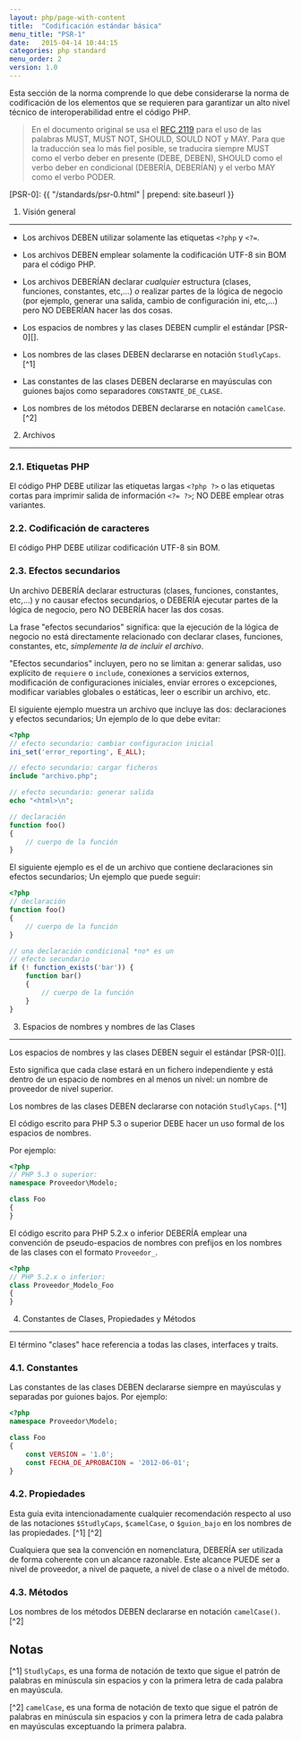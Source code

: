 ```yaml
---
layout: php/page-with-content
title:  "Codificación estándar básica"
menu_title: "PSR-1"
date:   2015-04-14 10:44:15
categories: php standard
menu_order: 2
version: 1.0
---
```


<div id="toc"></div>

Esta sección de la norma comprende lo que debe considerarse la norma de codificación de los elementos que se requieren para garantizar un alto nivel técnico de interoperabilidad entre el código PHP.

> En el documento original se usa el [RFC 2119][] para el uso de las palabras
MUST, MUST NOT, SHOULD, SOULD NOT y MAY. Para que la traducción sea lo más fiel
posible, se traducira siempre MUST como el verbo deber en presente (DEBE,
DEBEN), SHOULD como el verbo deber en condicional (DEBERÍA, DEBERÍAN) y el verbo
MAY como el verbo PODER.

[RFC 2119]: http://www.ietf.org/rfc/rfc2119.txt
[PSR-0]: {{ "/standards/psr-0.html" | prepend: site.baseurl }}

1. Visión general
----------------------

- Los archivos DEBEN utilizar solamente las etiquetas `<?php` y `<?=`.

- Los archivos DEBEN emplear solamente la codificación UTF-8 sin BOM para el código PHP.

- Los archivos DEBERÍAN declarar *cualquier* estructura (clases, funciones, constantes, etc,...) *o* realizar partes de la lógica de negocio (por ejemplo, generar una salida, cambio de configuración ini, etc,...) pero NO DEBERÍAN hacer las dos cosas.

- Los espacios de nombres y las clases DEBEN cumplir el estándar [PSR-0][].

- Los nombres de las clases DEBEN declararse en notación `StudlyCaps`. [^1]

- Las constantes de las clases DEBEN declararse en mayúsculas con guiones bajos como separadores `CONSTANTE_DE_CLASE`.

- Los nombres de los métodos DEBEN declararse en notación `camelCase`. [^2]

2. Archivos
--------------

### 2.1. Etiquetas PHP

El código PHP DEBE utilizar las etiquetas largas `<?php ?>` o las etiquetas cortas para imprimir salida de información `<?= ?>`; NO DEBE emplear otras variantes.

### 2.2. Codificación de caracteres

El código PHP DEBE utilizar codificación UTF-8 sin BOM.

### 2.3. Efectos secundarios

Un archivo DEBERÍA declarar estructuras (clases, funciones, constantes, etc,...) y no causar efectos secundarios, o DEBERÍA ejecutar partes de la lógica de negocio, pero NO DEBERÍA hacer las dos cosas.

La frase "efectos secundarios" significa: que la ejecución de la lógica de negocio no está directamente relacionado con declarar clases, funciones, constantes, etc, *simplemente la de incluir el archivo*.

"Efectos secundarios" incluyen, pero no se limitan a: generar salidas, uso explícito de `requiere` o `include`, conexiones a servicios externos, modificación de configuraciones iniciales, enviar errores o excepciones, modificar variables globales o estáticas, leer o escribir un archivo, etc.

El siguiente ejemplo muestra un archivo que incluye las dos: declaraciones y efectos secundarios; Un ejemplo de lo que debe evitar:

```php
<?php
// efecto secundario: cambiar configuracion inicial
ini_set('error_reporting', E_ALL);

// efecto secundario: cargar ficheros
include "archivo.php";

// efecto secundario: generar salida
echo "<html>\n";

// declaración
function foo()
{
    // cuerpo de la función
}
```

El siguiente ejemplo es el de un archivo que contiene declaraciones sin efectos secundarios; Un ejemplo que puede seguir:

```php
<?php
// declaración
function foo()
{
    // cuerpo de la función
}

// una declaración condicional *no* es un
// efecto secundario
if (! function_exists('bar')) {
    function bar()
    {
        // cuerpo de la función
    }
}
```

3. Espacios de nombres y nombres de las Clases
----------------------------------------------

Los espacios de nombres y las clases DEBEN seguir el estándar [PSR-0][].

Esto significa que cada clase estará en un fichero independiente y está dentro de un espacio de nombres en al menos un nivel: un nombre de proveedor de nivel superior.

Los nombres de las clases DEBEN declararse con notación `StudlyCaps`. [^1]

El código escrito para PHP 5.3 o superior DEBE hacer un uso formal de los espacios de nombres.

Por ejemplo:

```php
<?php
// PHP 5.3 o superior:
namespace Proveedor\Modelo;

class Foo
{
}
```

El código escrito para PHP 5.2.x o inferior DEBERÍA emplear una convención de pseudo-espacios de nombres con prefijos en los nombres de las clases con el formato `Proveedor_`.

```php
<?php
// PHP 5.2.x o inferior:
class Proveedor_Modelo_Foo
{
}
```

4. Constantes de Clases, Propiedades y Métodos
---------------------------------------------------------------

El término "clases" hace referencia a todas las clases, interfaces y traits.

### 4.1. Constantes

Las constantes de las clases DEBEN declararse siempre en mayúsculas y separadas por guiones bajos. Por ejemplo:

```php
<?php
namespace Proveedor\Modelo;

class Foo
{
    const VERSION = '1.0';
    const FECHA_DE_APROBACION = '2012-06-01';
}
```

### 4.2. Propiedades

Esta guía evita intencionadamente cualquier recomendación respecto al uso de las notaciones `$StudlyCaps`, `$camelCase`, o `$guion_bajo` en los nombres de las propiedades. [^1] [^2]

Cualquiera que sea la convención en nomenclatura, DEBERÍA ser utilizada de forma coherente con un alcance razonable. Este alcance PUEDE ser a nivel de proveedor, a nivel de paquete, a nivel de clase o a nivel de método.

### 4.3. Métodos

Los nombres de los métodos DEBEN declararse en notación `camelCase()`. [^2]

Notas
------

[^1] `StudlyCaps`, es una forma de notación de texto que sigue el patrón de palabras en minúscula sin espacios y con la primera letra de cada palabra en mayúscula.

[^2] `camelCase`, es una forma de notación de texto que sigue el patrón de palabras en minúscula sin espacios y con la primera letra de cada palabra en mayúsculas exceptuando la primera palabra.
